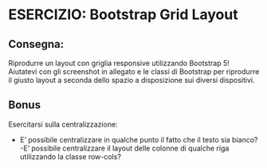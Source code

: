 ESERCIZIO: Bootstrap Grid Layout
===

## Consegna:

Riprodurre un layout con griglia responsive utilizzando Bootstrap 5! 
Aiutatevi con gli screenshot in allegato e le classi di Bootstrap per riprodurre il giusto layout a seconda dello spazio a disposizione sui diversi dispositivi.

## Bonus

Esercitarsi sulla centralizzazione:

- E’ possibile centralizzare in qualche punto il fatto che il testo sia bianco?
-E’ possibile centralizzare il layout delle colonne di qualche riga utilizzando la classe row-cols?
